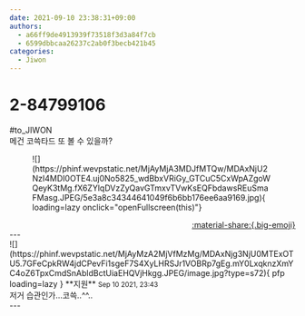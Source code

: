```yaml
---
date: 2021-09-10 23:38:31+09:00
authors:
  - a66ff9de4913939f73518f3d3a84f7cb
  - 6599dbbcaa26237c2ab0f3becb421b45
categories:
  - Jiwon
---
```


# 2-84799106

<div class="post-container" markdown="1">
<div class="content-container md-sidebar__scrollwrap" markdown="1">

\#to_JIWON<br>메건 코쓱타드 또 볼 수 있을까?
<figure markdown="1">
![](https://phinf.wevpstatic.net/MjAyMjA3MDJfMTQw/MDAxNjU2NzI4MDI0OTE4.uj0No5825_wdBbxVRiGy_GTCuC5CxWpAZgoWQeyK3tMg.fX6ZYlqDVzZyQavGTmxvTVwKsEQFbdawsREuSmaFMasg.JPEG/5e3a8c34344641049f6b6bb176ee6aa9169.jpg){ loading=lazy onclick="openFullscreen(this)"}
</figure>


</div>
</div>

<div style="text-align: right;" markdown="1">
<a href="https://weverse.io/fromis9/fanpost/2-84799106" style="text-align: right;">:material-share:{.big-emoji}</a>
</div>
---

<div class="comments-container md-sidebar__scrollwrap" markdown="1">
<div class="comment" markdown="1">
<div class='id-container' markdown="1">
![](https://phinf.wevpstatic.net/MjAyMzA2MjVfMzMg/MDAxNjg3NjU0MTExOTU5.7GFeCpkRW4jdCPevFi1sgeF7S4XyLHRSJr1VOBRp7gEg.mY0LxqknzXmYC4oZ6TpxCmdSnAbldBctUiaEHQVjHkgg.JPEG/image.jpg?type=s72){ pfp loading=lazy }
**<span class="artist">지원</span>** <small>Sep 10 2021, 23:43</small><br>
</div>
<div class='comment-body' markdown="1">
저거 습관인가...코쓱..^^..
</div>
</div>
</div>
---
